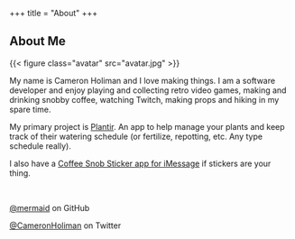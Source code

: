 +++
title = "About"
+++

## About Me


{{< figure class="avatar" src="avatar.jpg" >}}

My name is Cameron Holiman and I love making things. I am a software developer and enjoy playing and collecting retro video games, making and drinking snobby coffee, watching Twitch, making props and hiking in my spare time.

My primary project is [Plantir](/apps). An app to help manage your plants and keep track of their watering schedule (or fertilize, repotting, etc. Any type schedule really).

I also have a [Coffee Snob Sticker app for iMessage](/apps) if stickers are your thing.

&nbsp;

[@mermaid](https://github.com/mermaid) on GitHub

[@CameronHoliman](https://twitter.com/CameronHoliman) on Twitter
